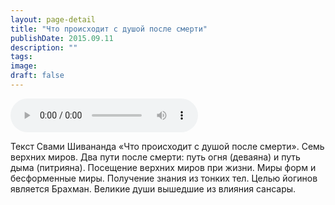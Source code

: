 ```yaml
---
layout: page-detail
title: "Что происходит с душой после смерти"
publishDate: 2015.09.11
description: ""
tags:
image:
draft: false
---
```


<audio title="2015.09.11 - Что происходит с душой после смерти.mp3" src="/upload/iblock/be6/be62bc9ab1711aebeb7daccf83c0255d.mp3" controls=""></audio>

 Текст Свами Шивананда «Что происходит с душой после смерти». Семь верхних миров. Два пути после смерти: путь огня (деваяна) и путь дыма (питрияна). Посещение верхних миров при жизни. Миры форм и бесформенные миры. Получение знания из тонких тел. Целью йогинов является Брахман. Великие души вышедшие из влияния сансары. 

  
